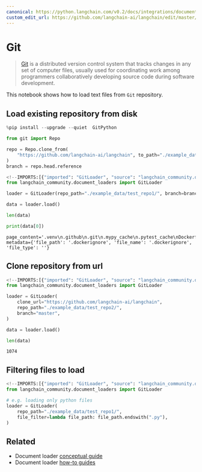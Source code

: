 ```yaml
---
canonical: https://python.langchain.com/v0.2/docs/integrations/document_loaders/git/
custom_edit_url: https://github.com/langchain-ai/langchain/edit/master/docs/docs/integrations/document_loaders/git.ipynb
---
```


# Git

>[Git](https://en.wikipedia.org/wiki/Git) is a distributed version control system that tracks changes in any set of computer files, usually used for coordinating work among programmers collaboratively developing source code during software development.

This notebook shows how to load text files from `Git` repository.

## Load existing repository from disk


```python
%pip install --upgrade --quiet  GitPython
```


```python
from git import Repo

repo = Repo.clone_from(
    "https://github.com/langchain-ai/langchain", to_path="./example_data/test_repo1"
)
branch = repo.head.reference
```


```python
<!--IMPORTS:[{"imported": "GitLoader", "source": "langchain_community.document_loaders", "docs": "https://api.python.langchain.com/en/latest/document_loaders/langchain_community.document_loaders.git.GitLoader.html", "title": "Git"}]-->
from langchain_community.document_loaders import GitLoader
```


```python
loader = GitLoader(repo_path="./example_data/test_repo1/", branch=branch)
```


```python
data = loader.load()
```


```python
len(data)
```


```python
print(data[0])
```
```output
page_content='.venv\n.github\n.git\n.mypy_cache\n.pytest_cache\nDockerfile' metadata={'file_path': '.dockerignore', 'file_name': '.dockerignore', 'file_type': ''}
```
## Clone repository from url


```python
<!--IMPORTS:[{"imported": "GitLoader", "source": "langchain_community.document_loaders", "docs": "https://api.python.langchain.com/en/latest/document_loaders/langchain_community.document_loaders.git.GitLoader.html", "title": "Git"}]-->
from langchain_community.document_loaders import GitLoader
```


```python
loader = GitLoader(
    clone_url="https://github.com/langchain-ai/langchain",
    repo_path="./example_data/test_repo2/",
    branch="master",
)
```


```python
data = loader.load()
```


```python
len(data)
```



```output
1074
```


## Filtering files to load


```python
<!--IMPORTS:[{"imported": "GitLoader", "source": "langchain_community.document_loaders", "docs": "https://api.python.langchain.com/en/latest/document_loaders/langchain_community.document_loaders.git.GitLoader.html", "title": "Git"}]-->
from langchain_community.document_loaders import GitLoader

# e.g. loading only python files
loader = GitLoader(
    repo_path="./example_data/test_repo1/",
    file_filter=lambda file_path: file_path.endswith(".py"),
)
```


## Related

- Document loader [conceptual guide](/docs/concepts/#document-loaders)
- Document loader [how-to guides](/docs/how_to/#document-loaders)